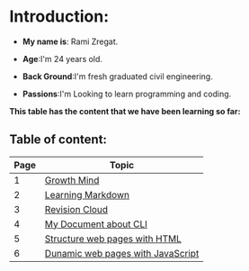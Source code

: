 # Introduction:

- **My name is**: Rami Zregat.

- **Age**:I'm 24 years old.

- **Back Ground**:I'm fresh graduated civil engineering.

- **Passions**:I'm Looking to learn programming and coding.


 **This table has the content that we have been learning so far:**

## Table of content:

Page|Topic
----|-----
1|[Growth Mind](https://ramizregat.github.io/reading-notes/growthmind)
2|[Learning Markdown](https://ramizregat.github.io/reading-notes/Learning%20Markdown)
3|[Revision Cloud](https://ramizregat.github.io/reading-notes/Revision%20Cloud)
4|[My Document about CLI](https://ramizregat.github.io/reading-notes/DocumentYourReadings)
5|[Structure web pages with HTML](https://ramizregat.github.io/reading-notes/Structure-web-pages-with-HTML)
6|[Dunamic web pages with JavaScript](https://ramizregat.github.io/reading-notes/Dynamic%20web%20pages%20with%20JavaScript)